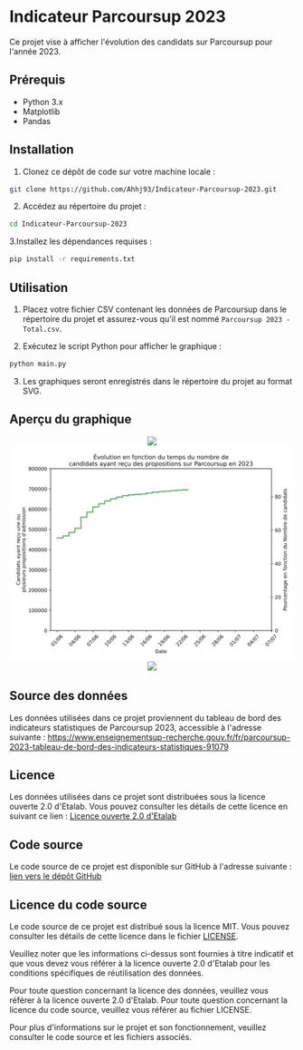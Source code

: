 # Indicateur Parcoursup 2023
Ce projet vise à afficher l'évolution des candidats sur Parcoursup pour l'année 2023.

## Prérequis
* Python 3.x
* Matplotlib
* Pandas

## Installation
1. Clonez ce dépôt de code sur votre machine locale :
```bash
git clone https://github.com/Ahhj93/Indicateur-Parcoursup-2023.git
````

2. Accédez au répertoire du projet :
```bash
cd Indicateur-Parcoursup-2023
```

3.Installez les dépendances requises :

```bash
pip install -r requirements.txt
```

## Utilisation
1. Placez votre fichier CSV contenant les données de Parcoursup dans le répertoire du projet et assurez-vous qu'il est nommé `Parcoursup 2023 - Total.csv`.

2. Exécutez le script Python pour afficher le graphique :
```bash
python main.py
```

3. Les graphiques seront enregistrés dans le répertoire du projet au format SVG.

## Aperçu du graphique
<p align="center">
  <img width="500" src="https://github.com/Ahhj93/Indicateur-Parcoursup-2023/blob/main/%C3%89volution%20en%20fonction%20du%20temps%20du%20nombre%20de%20candidats%20sans%20affectation%20sur%20Parcoursup%20en%202023.svg">
  <img width="500" src="https://github.com/Ahhj93/Indicateur-Parcoursup-2023/blob/main/%C3%89volution%20en%20fonction%20du%20temps%20du%20nombre%20de%20candidats%20ayant%20re%C3%A7u%20des%20propositions%20sur%20Parcoursup%20en%202023.svg">
  <img width="500" src="https://github.com/Ahhj93/Indicateur-Parcoursup-2023/blob/main/%C3%89volution%20en%20fonction%20du%20temps%20du%20statut%20des%20candidats%20sur%20Parcoursup%20en%202023.svg">
</p>

## Source des données
Les données utilisées dans ce projet proviennent du tableau de bord des indicateurs statistiques de Parcoursup 2023, accessible à l'adresse suivante : https://www.enseignementsup-recherche.gouv.fr/fr/parcoursup-2023-tableau-de-bord-des-indicateurs-statistiques-91079

## Licence
Les données utilisées dans ce projet sont distribuées sous la licence ouverte 2.0 d'Etalab. Vous pouvez consulter les détails de cette licence en suivant ce lien : [Licence ouverte 2.0 d'Etalab](https://github.com/etalab/licence-ouverte/blob/master/LO.md)

## Code source
Le code source de ce projet est disponible sur GitHub à l'adresse suivante : [lien vers le dépôt GitHub](https://github.com/Ahhj93/Indicateur-Parcoursup-2023)

## Licence du code source
Le code source de ce projet est distribué sous la licence MIT. Vous pouvez consulter les détails de cette licence dans le fichier [LICENSE](https://github.com/Ahhj93/Indicateur-Parcoursup-2023/blob/main/LICENSE).

Veuillez noter que les informations ci-dessus sont fournies à titre indicatif et que vous devez vous référer à la licence ouverte 2.0 d'Etalab pour les conditions spécifiques de réutilisation des données.

Pour toute question concernant la licence des données, veuillez vous référer à la licence ouverte 2.0 d'Etalab. Pour toute question concernant la licence du code source, veuillez vous référer au fichier LICENSE.

Pour plus d'informations sur le projet et son fonctionnement, veuillez consulter le code source et les fichiers associés.
